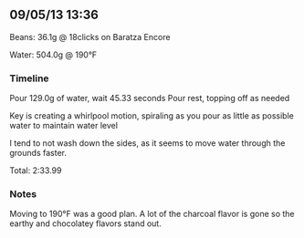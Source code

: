 ## 09/05/13 13:36 ##

Beans: 36.1g @ 18clicks on Baratza Encore

Water: 504.0g @ 190°F

### Timeline ###

Pour 129.0g of water, wait 45.33 seconds
Pour rest, topping off as needed

Key is creating a whirlpool motion, spiraling as you pour as little as possible
water to maintain water level

I tend to not wash down the sides, as it seems to move water through the
grounds faster.

Total: 2:33.99

### Notes ###

Moving to 190°F was a good plan. A lot of the charcoal flavor is gone so the earthy and chocolatey flavors stand out. 
